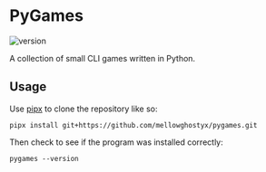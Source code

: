 # PyGames

![version](https://img.shields.io/badge/dynamic/toml?url=https%3A%2F%2Fraw.githubusercontent.com%2Fmellowghostyx%2Fpygames%2Frefs%2Fheads%2Fmain%2Fpyproject.toml&query=%24.project.version&label=version)

A collection of small CLI games written in Python.

## Usage

Use [pipx](https://pipx.pypa.io/stable/) to clone the repository like so:

```
pipx install git+https://github.com/mellowghostyx/pygames.git
```

Then check to see if the program was installed correctly:

```
pygames --version
```
